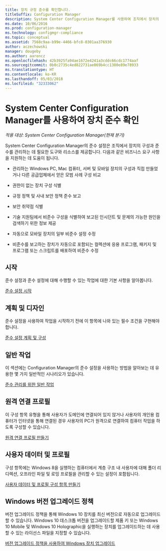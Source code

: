 ```yaml
---
title: 장치 규정 준수를 확인합니다.
titleSuffix: Configuration Manager
description: System Center Configuration Manager를 사용하여 조직에서 장치의 구성 및 준수를 관리합니다.
ms.date: 10/06/2016
ms.prod: configuration-manager
ms.technology: configmgr-compliance
ms.topic: conceptual
ms.assetid: 7568c9aa-b99e-4466-bfc8-0301aa376930
author: aczechowski
manager: dougeby
ms.author: aaroncz
ms.openlocfilehash: 42b3925fa94ae1672e4241a3cddc66cdc1774aaf
ms.sourcegitcommit: 0b0c2735c4ed822731ae069b4cc1380e89e78933
ms.translationtype: HT
ms.contentlocale: ko-KR
ms.lasthandoff: 05/03/2018
ms.locfileid: "32333062"
---
```

# <a name="ensure-device-compliance-with-system-center-configuration-manager"></a>System Center Configuration Manager를 사용하여 장치 준수 확인

*적용 대상: System Center Configuration Manager(현재 분기)*

System Center Configuration Manager의 준수 설정은 조직에서 장치의 구성과 준수를 관리하는 데 필요한 도구와 리소스를 제공합니다. 다음과 같은 비즈니스 요구 사항을 지원하는 데 도움이 됩니다.  

-   관리하는 Windows PC, Mac 컴퓨터, 서버 및 모바일 장치의 구성과 직접 만들었거나 다른 공급업체에서 얻은 모범 사례 구성 비교  

-   권한이 없는 장치 구성 식별  

-   규정 정책 및 사내 보안 정책 준수 보고  

-   보안 취약점 식별  

-   기술 지원팀에서 비준수 구성을 식별하여 보고된 인시던트 및 문제의 가능한 원인을 검색하기 위한 정보 제공  

-   자동으로 모바일 장치의 일부 비준수 설정 수정  

-   비준수를 보고하는 장치가 자동으로 포함되는 컬렉션에 응용 프로그램, 패키지 및 프로그램 또는 스크립트를 배포하여 비준수 수정  


## <a name="get-started"></a>시작  
 준수 설정과 준수 설정에 대해 수행할 수 있는 작업에 대한 기본 사항을 알아봅니다.  

 [준수 설정 시작](../../compliance/get-started/get-started-with-compliance-settings.md)  

## <a name="plan-and-design"></a>계획 및 디자인  
 준수 설정을 사용하여 작업을 시작하기 전에 이 항목에 나와 있는 필수 조건을 구현해야 합니다.  

 [준수 설정 계획 및 구성](../../compliance/plan-design/plan-for-and-configure-compliance-settings.md)  

## <a name="common-tasks"></a>일반 작업  
 이 섹션에는 Configuration Manager의 준수 설정을 사용하는 방법을 알아보는 데 유용한 몇 가지 일반적인 시나리오가 있습니다.  

 [준수 관리를 위한 일반 작업](../../compliance/plan-design/common-tasks-for-managing-compliance.md)  

## <a name="remote-connection-profiles"></a>원격 연결 프로필  
 이 구성 항목 유형을 통해 사용자가 도메인에 연결되어 있지 않거나 사용자의 개인용 컴퓨터가 인터넷을 통해 연결된 경우 사용자의 PC가 원격으로 연결하여 컴퓨터 작업을 하도록 구성할 수 있습니다.  

 [원격 연결 프로필 만들기](/sccm/compliance/deploy-use/create-remote-connection-profiles)  

## <a name="user-data-and-profiles"></a>사용자 데이터 및 프로필  
 구성 항목에는 Windows 8을 실행하는 컴퓨터에서 계층 구조 내 사용자에 대해 폴더 리디렉션, 오프라인 파일 및 로밍 프로필을 관리할 수 있는 설정이 포함됩니다.  

 [사용자 데이터 및 프로필 구성 항목 만들기](/sccm/compliance/deploy-use/create-user-data-and-profiles-configuration-items)  

## <a name="windows-edition-upgrade-policy"></a>Windows 버전 업그레이드 정책  
 버전 업그레이드 정책을 통해 Windows 10 장치를 최신 버전으로 자동으로 업그레이드할 수 있습니다. Windows 10 데스크톱 버전을 업그레이드할 제품 키 또는 Windows 10 Mobile 및 Windows 10 Holographic을 실행하는 장치를 업그레이드하는 데 사용할 수 있는 라이선스 파일을 지정할 수 있습니다.  

 [버전 업그레이드 정책을 사용하여 Windows 장치 업그레이드](/sccm/compliance/deploy-use/upgrade-windows-version)  
